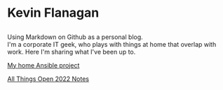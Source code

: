 # Kevin Flanagan
## 
Using Markdown on Github as a personal blog.  
I'm a corporate IT geek, who plays with things at home that overlap with work. Here I'm sharing what I've been up to. 


[My home Ansible project](includes/HomeAnsibleProject.md)

[All Things Open 2022 Notes](includes/ATO2022Notes.md)
